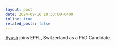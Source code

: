 ```yaml
---
layout: post
date: 2024-09-16 10:30:00-0400
inline: true
related_posts: false
---
```


[Ayush](https://respailab.github.io/people/) joins EPFL, Switzerland as a PhD Candidate.
